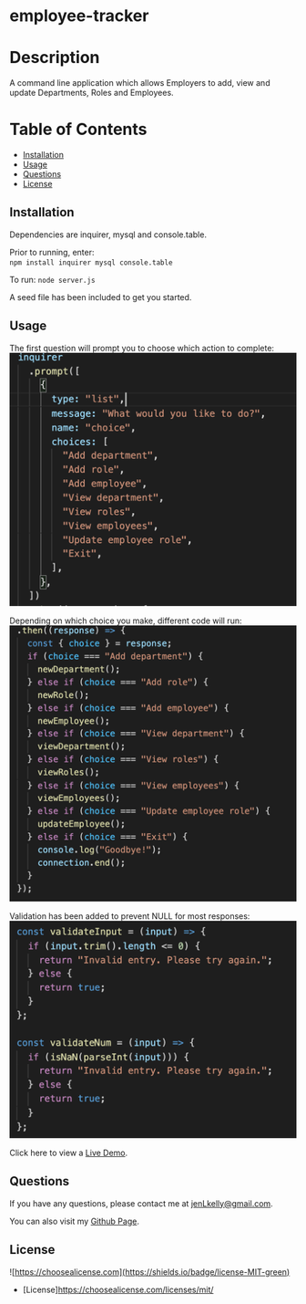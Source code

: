 # employee-tracker

# Description

A command line application which allows Employers to add, view and update Departments, Roles and Employees.

# Table of Contents

- [Installation](#installation)
- [Usage](#usage)
- [Questions](#questions)
- [License](#license)

## Installation

Dependencies are inquirer, mysql and console.table.

Prior to running, enter:  
 `npm install inquirer mysql console.table`

To run: `node server.js`

A seed file has been included to get you started.

## Usage

The first question will prompt you to choose which action to complete:  
![first question code](./assets/images/first_question.png)

Depending on which choice you make, different code will run:  
![conditionals code](./assets/images/conditionals.png)

Validation has been added to prevent NULL for most responses:  
![validation](./assets/images/validate.png)

Click here to view a [Live Demo](https://drive.google.com/file/d/1mgAuWLwSz5LAWCCo-3Iodfk-qPskw9cA/view?usp=sharing).

## Questions

If you have any questions, please contact me at jenLkelly@gmail.com.

You can also visit my [Github Page](https://github.com/jkelly101).

## License

![https://choosealicense.com](https://shields.io/badge/license-MIT-green)

- [License]https://choosealicense.com/licenses/mit/
